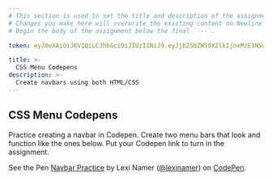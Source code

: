 ```yaml
---
# This section is used to set the title and description of the assignment on Newline. Do not edit `token`.
# Changes you make here will overwrite the existing content on Newline when synced via Github.
# Begin the body of the assignment below the final `---`.

token: eyJ0eXAiOiJKV1QiLCJhbGciOiJIUzI1NiJ9.eyJjb250ZW50X2lkIjoxMzE1NSwiY29udGVudF90eXBlIjoiQXNzaWdubWVudCJ9.bAGw1qdTD3W1i8KUo7ah3DhhZooYGAMYYk3fBAj6-EY

title: >-
  CSS Menu Codepens
description: >-
  Create navbars using both HTML/CSS
---
```

## CSS Menu Codepens

Practice creating a navbar in Codepen. Create two menu bars that look and function like the ones below. Put your Codepen link to turn in the assignment. 

<p data-height="214" data-theme-id="0" data-slug-hash="JKNPPp" data-default-tab="result" data-user="lexinamer" data-embed-version="2" class="codepen">See the Pen <a href="http://codepen.io/lexinamer/pen/JKNPPp/">Navbar Practice</a> by Lexi Namer (<a href="http://codepen.io/lexinamer">@lexinamer</a>) on <a href="http://codepen.io">CodePen</a>.</p>
<script async src="//assets.codepen.io/assets/embed/ei.js"></script>

